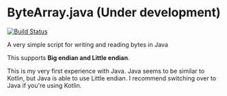# ByteArray.java (Under development)

[![Build Status](https://travis-ci.org/Zaseth/ByteArray.java.svg?branch=master)](https://travis-ci.org/Zaseth/ByteArray.java)

A very simple script for writing and reading bytes in Java

This supports **Big endian and Little endian**.

This is my very first experience with Java. Java seems to be similar to Kotlin, but Java is able to use Little endian. I recommend switching over to Java if you're using Kotlin.
